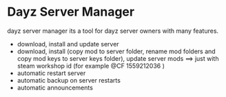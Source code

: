 # Dayz Server Manager
dayz server manager
its a tool for dayz server owners with many features.

- download, install and update server
- download, install (copy mod to server folder, rename mod folders and copy mod keys to server keys folder), update server mods ==> just with steam workshop id (for example @CF 1559212036 )
- automatic restart server
- automatic backup on server restarts
- automatic announcements
